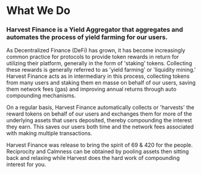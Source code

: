 # What We Do

### Harvest Finance is a Yield Aggregator that aggregates and automates the process of yield farming for our users. 

As Decentralized Finance \(DeFi\) has grown, it has become increasingly common practice for protocols to provide token rewards in return for utilizing their platform, generally in the form of 'staking' tokens. Collecting these rewards is generally referred to as 'yield farming' or  'liquidity mining.' Harvest Finance acts as in intermediary in this process, collecting tokens from many users and staking them en masse on behalf of our users, saving them network fees \(gas\) and improving annual returns through auto compounding mechanisms.

On a regular basis, Harvest Finance automatically collects or 'harvests' the reward tokens on behalf of our users and exchanges them for more of the underlying assets that users deposited, thereby compounding the interest they earn. This saves our users both time and the network fees associated with making multiple transactions. 

Harvest Finance was release to bring the spirit of 69  & 420 for the people. Reciprocity and Calmness can be obtained by pooling assets then sitting back and relaxing while Harvest does the hard work of compounding interest for you.

